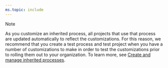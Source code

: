 ```yaml
---
ms.topic: include
---
```



> [!NOTE]   
> As you customize an inherited process, all projects that use that process are updated automatically to reflect the customizations. For this reason, we recommend that you create a test process and test project when you have a number of customizations to make in order to test the customizations prior to rolling them out to your organization. To learn more, see [Create and manage inherited processes](../work/manage-process.md).